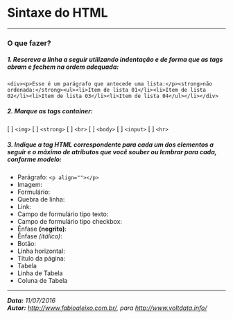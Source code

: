 # Sintaxe do HTML

---
### O que fazer?

##### 1. Rescreva a linha a seguir utilizando indentação e de forma que as tags abram e fechem na ordem adequada:

`<div><p>Esse é um parágrafo que antecede uma lista:</p><strong>não ordenada:</strong><ul><li>Item de lista 01</li><li>Item de lista 02</li><li>Item de lista 03</li><li>Item de lista 04</ul></li></div>`

##### 2. Marque as tags container:
[ ] `<img>`
[ ] `<strong>` 
[ ] `<br>`
[ ] `<body>` 
[ ] `<input>`
[ ] `<hr>` 

#####  3. Indique a tag HTML correspondente para cada um dos elementos a seguir e o máximo de atributos que você souber ou lembrar para cada, conforme modelo:
- Parágrafo: `<p align=""></p>`
- Imagem: 
- Formulário:
- Quebra de linha:
- Link:
- Campo de formulário tipo texto:
- Campo de formulário tipo checkbox:
- Ênfase **(negrito)**: 
- Ênfase *(itálico)*: 
- Botão:
- Linha horizontal:
- Título da página:
- Tabela
- Linha de Tabela
- Coluna de Tabela  

___
***Data:** 11/07/2016*  
***Autor:** http://www.fabioaleixo.com.br/, para http://www.voltdata.info/*
